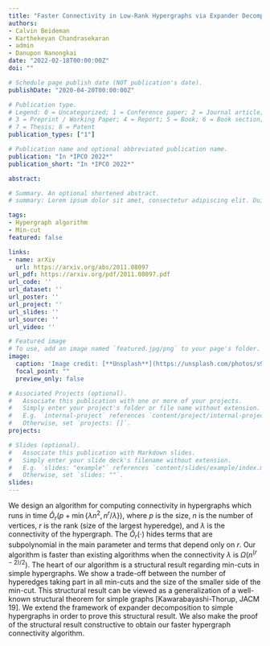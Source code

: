 ```yaml
---
title: "Faster Connectivity in Low-Rank Hypergraphs via Expander Decomposition"
authors:
- Calvin Beideman
- Karthekeyan Chandrasekaran
- admin
- Danupon Nanongkai
date: "2022-02-18T00:00:00Z"
doi: ""

# Schedule page publish date (NOT publication's date).
publishDate: "2020-04-20T00:00:00Z"

# Publication type.
# Legend: 0 = Uncategorized; 1 = Conference paper; 2 = Journal article;
# 3 = Preprint / Working Paper; 4 = Report; 5 = Book; 6 = Book section;
# 7 = Thesis; 8 = Patent
publication_types: ["1"]

# Publication name and optional abbreviated publication name.
publication: "In *IPCO 2022*"
publication_short: "In *IPCO 2022*"

abstract: 

# Summary. An optional shortened abstract.
# summary: Lorem ipsum dolor sit amet, consectetur adipiscing elit. Duis posuere tellus ac convallis placerat. Proin tincidunt magna sed ex sollicitudin condimentum.

tags:
- Hypergraph algorithm
- Min-cut
featured: false

links:
- name: arXiv
  url: https://arxiv.org/abs/2011.08097
url_pdf: https://arxiv.org/pdf/2011.08097.pdf
url_code: ''
url_dataset: ''
url_poster: ''
url_project: ''
url_slides: ''
url_source: ''
url_video: ''

# Featured image
# To use, add an image named `featured.jpg/png` to your page's folder. 
image:
  caption: 'Image credit: [**Unsplash**](https://unsplash.com/photos/s9CC2SKySJM)'
  focal_point: ""
  preview_only: false

# Associated Projects (optional).
#   Associate this publication with one or more of your projects.
#   Simply enter your project's folder or file name without extension.
#   E.g. `internal-project` references `content/project/internal-project/index.md`.
#   Otherwise, set `projects: []`.
projects:

# Slides (optional).
#   Associate this publication with Markdown slides.
#   Simply enter your slide deck's filename without extension.
#   E.g. `slides: "example"` references `content/slides/example/index.md`.
#   Otherwise, set `slides: ""`.
slides: 
---
```


We design an algorithm for computing connectivity in hypergraphs which runs in time $\hat O_r(p + \min\{\lambda n^2, n^r/\lambda\})$, where $p$ is the size, $n$ is the number of vertices, $r$ is the rank (size of the largest hyperedge), and $\lambda$ is the connectivity of the hypergraph. The $\hat O_r(\cdot)$ hides terms that are subpolynomial in the main parameter and terms that depend only on $r$. Our algorithm is faster than existing algorithms when the connectivity $\lambda$ is $\Omega(n^{(r-2)/2})$.
The heart of our algorithm is a structural result regarding min-cuts in simple hypergraphs. We show a trade-off between the number of hyperedges taking part in all min-cuts and the size of the smaller side of the min-cut. This structural result can be viewed as a generalization of a well-known structural theorem for simple graphs [Kawarabayashi-Thorup, JACM 19].  We extend the framework of expander decomposition to simple hypergraphs in order to prove this structural result. We also make the proof of the structural result constructive to obtain our faster hypergraph connectivity algorithm.
